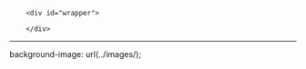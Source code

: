 		<div id="wrapper">
	
		</div>
-------------------------------------------------
background-image: url(../images/);
